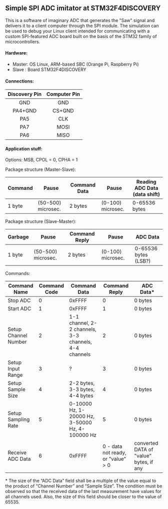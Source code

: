 
## Simple SPI ADC imitator at STM32F4DISCOVERY ##

This is a software of imaginary ADC that generates the "Saw" signal and delivers it to a client computer through the SPI module.
The simulation can be used to debug your Linux client intended for communicating with a custom SPI-featured ADC board built on the basis of the STM32 family of microcontrollers. 

#### Hardware: ####

- Master: OS Linux, ARM-based SBC (Orange Pi, Raspberry Pi)	
- Slave : Board STM32F4DISCOVERY

#### Connections: ####

| Discovery Pin| Computer Pin|
| :----------: | :---------: |
|    GND       |    GND      |
|    PA4+GND   |    CS+GND   |
|    PA5       |    CLK      |
|    PA7       |    MOSI     |
|    PA6       |    MISO     |


#### Application stuff: ####

Options: MSB, CPOL = 0, CPHA = 1

Package structure (Master-Slave):

| Command|      Pause       |Command Data|      Pause      |Reading ADC Data (data shift) |
|--------|------------------|------------|-----------------|------------------------------|
| 1 byte |(50-500) microsec.|  2 bytes   |(0-100) microsec.|       0-65536 bytes          |


Package structure (Slave-Master):

|Garbage |      Pause       |Command Reply|      Pause      |   ADC Data          |
|--------|------------------|-------------|-----------------|---------------------|
| 1 byte |(50-500) microsec.|   2 bytes   |(0-100) microsec.| 0-65536 bytes (LSB?)|


Commands:

Command Name         | Command Code|Command Data|Command Reply|ADC Data\*
---------------------|-------------|------------|-------------|-----------
Stop ADC             |    0        |   0xFFFF   |     0       |   0 bytes
Start ADC            |    1        |   0xFFFF   |     1       |   0 bytes
Setup Channel Number |    2        | 1-1 channel, 2-2 channels, 3-3 channels, 4-4 channels|2|0 bytes
Setup Input Range    |    3        |      ?     |     3       |   0 bytes
Setup Sample Size    |    4        |2-2 bytes, 3-3 bytes, 4-4 bytes|4|0 bytes
Setup Sampling Rate  |    5        |0-10000 Hz, 1-20000 Hz, 3-50000 Hz, 4-100000 Hz|5|0 bytes
Receive ADC Data     |    6        |   0xFFFF   |0 - data not ready, or "value" > 0 |converted DATA of "value" bytes, if any

\* The size of the “ADC Data” field shall be a multiple of the value equal to the product of “Channel Number” and “Sample Size”. The condition must be observed so that the received data of the last measurement have values for all channels used. Also, the size of this field should be closer to the value of 65535.


